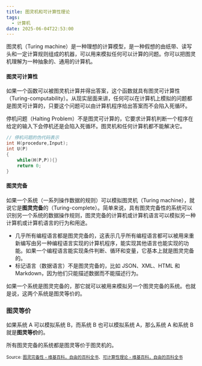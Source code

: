 ```yaml
---
title: 图灵机和可计算性理论
tags:
  - 计算机
date: 2025-06-04T22:53:00
---
```


图灵机（Turing machine）是一种理想的计算模型，是一种假想的由纸带、读写头和一定计算规则组成的机器，可以用来模拟任何可以计算的问题。你可以把图灵机理解为一种抽象的、通用的计算机。

#### 图灵可计算性

如果一个函数可以被图灵机计算并得出答案，这个函数就具有图灵可计算性（Turing-computability）。从现实层面来讲，任何可以在计算机上模拟的问题都是图灵可计算的，只要这个问题可以由计算机程序给出答案而不会陷入死循环。

停机问题（Halting Problem）不是图灵可计算的，它要求计算机判断一个程序在给定的输入下会停机还是会陷入死循环。图灵机和任何计算机都不能解决它。

```C
// 停机问题的伪代码表示
int H(procedure,Input);
int U(P)
{
    while(H(P,P)){}
    return 0;
}
```

#### 图灵完备

如果一个系统（一系列操作数据的规则）可以模拟图灵机（Turing machine），就说它是**图灵完备**的（Turing-complete）。简单来说，具有图灵完备性的系统可以识别另一个系统的数据操作规则，图灵完备的计算机或计算机语言可以模拟另一种计算机或计算机语言的行为和用途。

- 几乎所有编程语言都是图灵完备的，这表示几乎所有编程语言都可以被用来重新编写由另一种编程语言实现的计算机程序，能实现其他语言也能实现的功能。如果一个编程语言能实现条件判断、循环和变量，它基本上就是图灵完备的。
- 标记语言（数据语言）不是图灵完备的，比如 JSON、XML、HTML 和 Markdown，因为他们只能描述数据而不能描述行为。

如果一个系统是图灵完备的，那它就可以被用来模拟另一个图灵完备的系统。也就是说，这两个系统是图灵等价的。

### 图灵等价

如果系统 A 可以模拟系统 B，而系统 B 也可以模拟系统 A，那么系统 A 和系统 B 就是**图灵等价**的。

所有图灵完备的系统都是图灵等价于图灵机的。

<span style="font-size:80%">Source: [图灵完备性 - 维基百科，自由的百科全书](https://zh.wikipedia.org/zh-cn/圖靈完備性)、[可计算性理论 - 维基百科，自由的百科全书](https://zh.wikipedia.org/zh-cn/可计算性理论)</span>